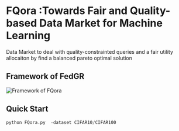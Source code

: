 # FQora :Towards Fair and Quality-based Data Market for Machine Learning 
Data Market to deal with quality-constrainted queries and a fair utility allocaiton by find a balanced pareto optimal solution
## Framework of FedGR
![Framework of FQora]([https://github.com/Guosy-wxy/FQora/blob/main/images/framework.png](https://github.com/Songyue-Guo/FQora/blob/main/image/framework_v2.pdf))
## Quick Start 
```python
python FQora.py  -dataset CIFAR10/CIFAR100
```
